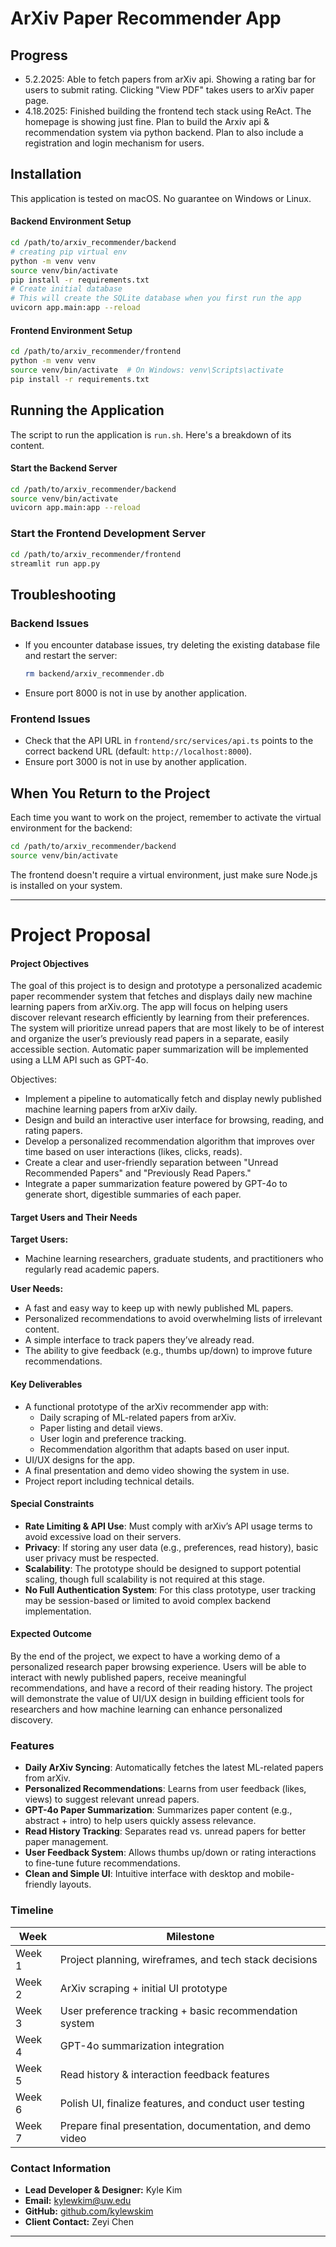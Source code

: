 # ArXiv Paper Recommender App

## Progress 
- 5.2.2025: Able to fetch papers from arXiv api. Showing a rating bar for users to submit rating. Clicking "View PDF" takes users to arXiv paper page.
- 4.18.2025: Finished building the frontend tech stack using ReAct. The homepage is showing just fine. Plan to build the Arxiv api & recommendation system via python backend. Plan to also include a registration and login mechanism for users.

## Installation

This application is tested on macOS. No guarantee on Windows or Linux.

#### Backend Environment Setup

   ```bash
   cd /path/to/arxiv_recommender/backend
   # creating pip virtual env
   python -m venv venv
   source venv/bin/activate
   pip install -r requirements.txt
   # Create initial database
   # This will create the SQLite database when you first run the app
   uvicorn app.main:app --reload
   ```

#### Frontend Environment Setup

   ```bash
   cd /path/to/arxiv_recommender/frontend
   python -m venv venv
   source venv/bin/activate  # On Windows: venv\Scripts\activate
   pip install -r requirements.txt
   ```

## Running the Application
The script to run the application is `run.sh`. Here's a breakdown of its content.
#### Start the Backend Server
```bash
cd /path/to/arxiv_recommender/backend
source venv/bin/activate
uvicorn app.main:app --reload
```

### Start the Frontend Development Server
```bash
cd /path/to/arxiv_recommender/frontend
streamlit run app.py
```

## Troubleshooting

### Backend Issues
- If you encounter database issues, try deleting the existing database file and restart the server:
  ```bash
  rm backend/arxiv_recommender.db
  ```
- Ensure port 8000 is not in use by another application.

### Frontend Issues
- Check that the API URL in `frontend/src/services/api.ts` points to the correct backend URL (default: `http://localhost:8000`).
- Ensure port 3000 is not in use by another application.

## When You Return to the Project
Each time you want to work on the project, remember to activate the virtual environment for the backend:
```bash
cd /path/to/arxiv_recommender/backend
source venv/bin/activate
```

The frontend doesn't require a virtual environment, just make sure Node.js is installed on your system.



-----------------------------------------------------------------------------------------------------

# Project Proposal

#### Project Objectives

The goal of this project is to design and prototype a personalized academic paper recommender system that fetches and displays daily new machine learning papers from arXiv.org. The app will focus on helping users discover relevant research efficiently by learning from their preferences. The system will prioritize unread papers that are most likely to be of interest and organize the user’s previously read papers in a separate, easily accessible section. Automatic paper summarization will be implemented using a LLM API such as GPT-4o.

Objectives:
- Implement a pipeline to automatically fetch and display newly published machine learning papers from arXiv daily.
- Design and build an interactive user interface for browsing, reading, and rating papers.
- Develop a personalized recommendation algorithm that improves over time based on user interactions (likes, clicks, reads).
- Create a clear and user-friendly separation between "Unread Recommended Papers" and "Previously Read Papers."
- Integrate a paper summarization feature powered by GPT-4o to generate short, digestible summaries of each paper.

#### Target Users and Their Needs

**Target Users:**
- Machine learning researchers, graduate students, and practitioners who regularly read academic papers.

**User Needs:**
- A fast and easy way to keep up with newly published ML papers.
- Personalized recommendations to avoid overwhelming lists of irrelevant content.
- A simple interface to track papers they’ve already read.
- The ability to give feedback (e.g., thumbs up/down) to improve future recommendations.

#### Key Deliverables

- A functional prototype of the arXiv recommender app with:
  - Daily scraping of ML-related papers from arXiv.
  - Paper listing and detail views.
  - User login and preference tracking.
  - Recommendation algorithm that adapts based on user input.
- UI/UX designs for the app.
- A final presentation and demo video showing the system in use.
- Project report including technical details.

#### Special Constraints

- **Rate Limiting & API Use**: Must comply with arXiv’s API usage terms to avoid excessive load on their servers.
- **Privacy**: If storing any user data (e.g., preferences, read history), basic user privacy must be respected.
- **Scalability**: The prototype should be designed to support potential scaling, though full scalability is not required at this stage.
- **No Full Authentication System**: For this class prototype, user tracking may be session-based or limited to avoid complex backend implementation.

#### Expected Outcome

By the end of the project, we expect to have a working demo of a personalized research paper browsing experience. Users will be able to interact with newly published papers, receive meaningful recommendations, and have a record of their reading history. The project will demonstrate the value of UI/UX design in building efficient tools for researchers and how machine learning can enhance personalized discovery.

### Features

- **Daily ArXiv Syncing**: Automatically fetches the latest ML-related papers from arXiv.
- **Personalized Recommendations**: Learns from user feedback (likes, views) to suggest relevant unread papers.
- **GPT-4o Paper Summarization**: Summarizes paper content (e.g., abstract + intro) to help users quickly assess relevance.
- **Read History Tracking**: Separates read vs. unread papers for better paper management.
- **User Feedback System**: Allows thumbs up/down or rating interactions to fine-tune future recommendations.
- **Clean and Simple UI**: Intuitive interface with desktop and mobile-friendly layouts.

### Timeline

| Week | Milestone |
|------|-----------|
| Week 1 | Project planning, wireframes, and tech stack decisions |
| Week 2 | ArXiv scraping + initial UI prototype |
| Week 3 | User preference tracking + basic recommendation system |
| Week 4 | GPT-4o summarization integration |
| Week 5 | Read history & interaction feedback features |
| Week 6 | Polish UI, finalize features, and conduct user testing |
| Week 7 | Prepare final presentation, documentation, and demo video |

### Contact Information

- **Lead Developer & Designer:** Kyle Kim
- **Email:** kylewkim@uw.edu
- **GitHub:** [github.com/kylewskim](https://github.com/kylewskim)  
- **Client Contact:** Zeyi Chen

---
